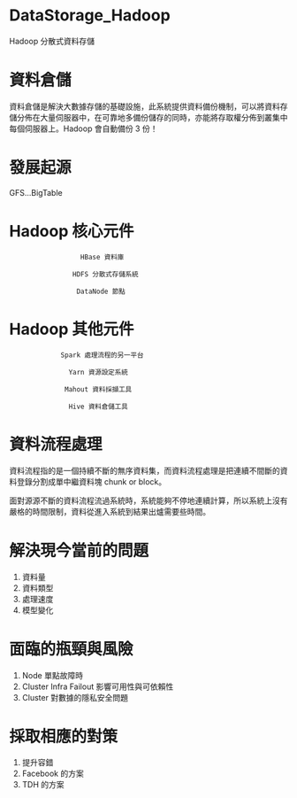 # DataStorage_Hadoop
Hadoop 分散式資料存儲

# 資料倉儲

資料倉儲是解決大數據存儲的基礎設施，此系統提供資料備份機制，可以將資料存儲分佈在大量伺服器中，在可靠地多備份儲存的同時，亦能將存取權分佈到叢集中每個伺服器上。Hadoop 會自動備份 3 份！

# 發展起源

GFS...BigTable

# Hadoop 核心元件

                      HBase 資料庫
                  
                    HDFS 分散式存儲系統
                  
                     DataNode 節點
                  
# Hadoop 其他元件

                 Spark 處理流程的另一平台

                   Yarn 資源設定系統
                
                  Mahout 資料採擷工具
                
                   Hive 資料倉儲工具
# 資料流程處理

資料流程指的是一個持續不斷的無序資料集，而資料流程處理是把連續不間斷的資料登錄分割成單中繼資料塊 chunk or block。

面對源源不斷的資料流程流過系統時，系統能夠不停地連續計算，所以系統上沒有嚴格的時間限制，資料從進入系統到結果出爐需要些時間。

# 解決現今當前的問題

1. 資料量
2. 資料類型
3. 處理速度
4. 模型變化

# 面臨的瓶頸與風險

1. Node 單點故障時
2. Cluster Infra Failout 影響可用性與可依賴性
3. Cluster 對數據的隱私安全問題

# 採取相應的對策

1. 提升容錯
2. Facebook 的方案
3. TDH 的方案
